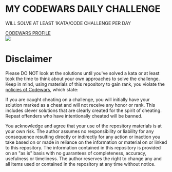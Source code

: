   # MY CODEWARS DAILY CHALLENGE
  WILL SOLVE AT LEAST 1KATA/CODE CHALLENGE PER DAY
  
  <a href = 'https://www.codewars.com/users/emm18'> CODEWARS PROFILE </a>
  </br>
  <img src = 'https://www.codewars.com/users/emm18/badges/large' />


# Disclaimer
Please DO NOT look at the solutions until you've solved a kata or at least took the time to think about your own approaches to solve the challenge. Keep in mind, using materials of this repository to gain rank, you violate the <a href='https://github.com/Codewars/codewars.com/wiki/Community-Code-of-Conduct#policy'>policies of Codewars</a>, which state:

If you are caught cheating on a challenge, you will initially have your solution marked as a cheat and will not receive any honor or rank. This includes clever solutions that are clearly created for the spirit of cheating. Repeat offenders who have intentionally cheated will be banned.

You acknowledge and agree that your use of the repository materials is at your own risk. The author assumes no responsibility or liability for any consequence resulting directly or indirectly for any action or inaction you take based on or made in reliance on the information or material on or linked to this repository. The information contained in this repository is provided on an "as is" basis with no guarantees of completeness, accuracy, usefulness or timeliness. The author reserves the right to change any and all items used or contained in the repository at any time without notice.
